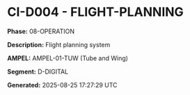 # CI-D004 - FLIGHT-PLANNING

**Phase:** 08-OPERATION

**Description:** Flight planning system

**AMPEL:** AMPEL-01-TUW (Tube and Wing)

**Segment:** D-DIGITAL

**Generated:** 2025-08-25 17:27:29 UTC
